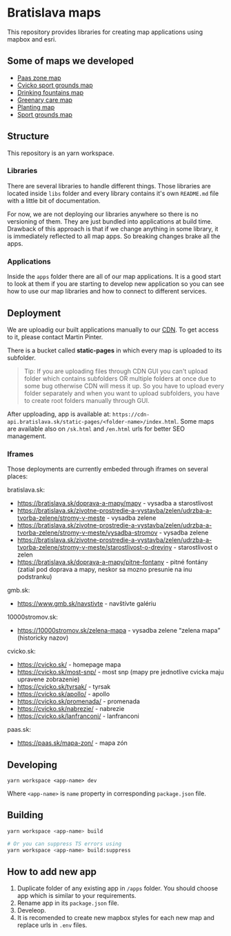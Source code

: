 # Bratislava maps

This repository provides libraries for creating map applications using mapbox and esri.

## Some of maps we developed

- [Paas zone map](https://cdn-api.bratislava.sk/static-pages/paas-map/index.html?lang=sk)
- [Cvicko sport grounds map](https://cdn-api.bratislava.sk/static-pages/cvicko-map/index.html?lang=sk)
- [Drinking fountains map](https://cdn-api.bratislava.sk/static-pages/drinking-fountains-map/index.html?lang=sk)
- [Greenary care map](https://cdn-api.bratislava.sk/static-pages/greenary-care-map/index.html?lang=sk)
- [Planting map](https://cdn-api.bratislava.sk/static-pages/planting-map/index.html?lang=sk)
- [Sport grounds map](https://cdn-api.bratislava.sk/static-pages/sport-grounds-map/index.html?lang=sk)

## Structure

This repository is an yarn workspace.

### Libraries

There are several libraries to handle different things. Those libraries are located inside `libs` folder and every library contains it's own `README.md` file with a little bit of documentation.

For now, we are not deploying our libraries anywhere so there is no versioning of them. They are just bundled into applications at build time. Drawback of this approach is that if we change anything in some library, it is immediately reflected to all map apps. So breaking changes brake all the apps.

### Applications

Inside the `apps` folder there are all of our map applications. It is a good start to look at them if you are starting to develop new application so you can see how to use our map libraries and how to connect to different services.

## Deployment

We are uploadig our built applications manually to our [CDN](https://cdn.bratislava.sk/buckets/static-pages/browse). To get access to it, please contact Martin Pinter.

There is a bucket called **static-pages** in which every map is uploaded to its subfolder.

> Tip: If you are uploading files through CDN GUI you can't upload folder which contains subfolders OR multiple folders at once due to some bug otherwise CDN will mess it up. So you have to upload every folder separately and when you want to upload subfolders, you have to create root folders manually through GUI.

After upploading, app is available at: `https://cdn-api.bratislava.sk/static-pages/<folder-name>/index.html`. Some maps are available also on `/sk.html` and `/en.html` urls for better SEO management.

### Iframes

Those deployments are currently embeded through iframes on several places:

bratislava.sk:
- https://bratislava.sk/doprava-a-mapy/mapy - vysadba a starostlivost
- https://bratislava.sk/zivotne-prostredie-a-vystavba/zelen/udrzba-a-tvorba-zelene/stromy-v-meste - vysadba zelene
- https://bratislava.sk/zivotne-prostredie-a-vystavba/zelen/udrzba-a-tvorba-zelene/stromy-v-meste/vysadba-stromov - vysadba zelene
- https://bratislava.sk/zivotne-prostredie-a-vystavba/zelen/udrzba-a-tvorba-zelene/stromy-v-meste/starostlivost-o-dreviny - starostlivost o zelen
- https://bratislava.sk/doprava-a-mapy/pitne-fontany - pitné fontány (zatial pod doprava a mapy, neskor sa mozno presunie na inu podstranku)

gmb.sk:
- https://www.gmb.sk/navstivte - navštívte galériu

10000stromov.sk:
- https://10000stromov.sk/zelena-mapa - vysadba zelene “zelena mapa” (historicky nazov)

cvicko.sk:
- https://cvicko.sk/ - homepage mapa
- https://cvicko.sk/most-snp/ - most snp (mapy pre jednotlive cvicka maju upravene zobrazenie)
- https://cvicko.sk/tyrsak/ - tyrsak
- https://cvicko.sk/apollo/ - apollo
- https://cvicko.sk/promenada/ - promenada
- https://cvicko.sk/nabrezie/ - nabrezie
- https://cvicko.sk/lanfranconi/ - lanfranconi

paas.sk:
- https://paas.sk/mapa-zon/ - mapa zón

## Developing

```
yarn workspace <app-name> dev
```

Where `<app-name>` is `name` property in corresponding `package.json` file.

## Building

```bash
yarn workspace <app-name> build

# Or you can suppress TS errors using
yarn workspace <app-name> build:suppress
```

## How to add new app

1. Duplicate folder of any existing app in `/apps` folder. You should choose app which is similar to your requirements.
3. Rename app in its `package.json` file.
6. Develeop.
7. It is recomended to create new mapbox styles for each new map and replace urls in `.env` files.

